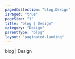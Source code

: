 ```yaml
---
pagedCollection: "blog,Design"
isPaged: "true"
pageSize: "1"
title: "blog | Design"
category: "Design"
parentType: "blog"
layout: "paginated-landing"
---
```


blog | Design
